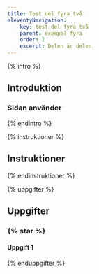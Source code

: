 ```yaml
---
title: Test del fyra två
eleventyNavigation:
    key: test del fyra två
    parent: exempel fyra
    order: 2
    excerpt: Delen är delen
---
```


{% intro %}

## Introduktion

### Sidan använder

{% endintro %}

{% instruktioner %}

## Instruktioner

{% endinstruktioner %}

{% uppgifter %}

## Uppgifter

### {% star %}

#### Uppgift 1

{% enduppgifter %}
